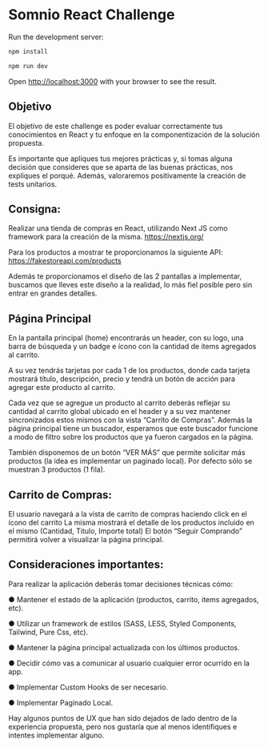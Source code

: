 # Somnio React Challenge

Run the development server:

```bash
npm install
```
```bash
npm run dev
```

Open [http://localhost:3000](http://localhost:3000) with your browser to see the result.

## Objetivo
El objetivo de este challenge es poder evaluar correctamente tus
conocimientos en React y tu enfoque en la componentización de la solución
propuesta.

Es importante que apliques tus mejores prácticas y, si tomas alguna decisión
que consideres que se aparta de las buenas prácticas, nos expliques el
porqué. Además, valoraremos positivamente la creación de tests unitarios.

## Consigna:
Realizar una tienda de compras en React, utilizando Next JS como framework
para la creación de la misma. https://nextjs.org/

Para los productos a mostrar te proporcionamos la siguiente API:
https://fakestoreapi.com/products

Además te proporcionamos el diseño de las 2 pantallas a implementar,
buscamos que lleves este diseño a la realidad, lo más fiel posible pero sin
entrar en grandes detalles.

## Página Principal
En la pantalla principal (home) encontrarás un header, con su logo, una barra
de búsqueda y un badge e ícono con la cantidad de items agregados al
carrito.

A su vez tendrás tarjetas por cada 1 de los productos, donde cada tarjeta
mostrará título, descripción, precio y tendrá un botón de acción para agregar
este producto al carrito.

Cada vez que se agregue un producto al carrito deberás reflejar su cantidad
al carrito global ubicado en el header y a su vez mantener sincronizados
estos mismos con la vista “Carrito de Compras”.
Además la página principal tiene un buscador, esperamos que este buscador
funcione a modo de filtro sobre los productos que ya fueron cargados en la
página.

También disponemos de un botón “VER MÁS” que permite solicitar más
productos (la idea es implementar un paginado local). Por defecto sólo se
muestran 3 productos (1 fila).

## Carrito de Compras:
El usuario navegará a la vista de carrito de compras haciendo click en el
ícono del carrito
La misma mostrará el detalle de los productos incluido en el mismo (Cantidad,
Titulo, Importe total)
El botón “Seguir Comprando” permitirá volver a visualizar la página principal.

## Consideraciones importantes:
Para realizar la aplicación deberás tomar decisiones técnicas cómo:

● Mantener el estado de la aplicación (productos, carrito, items
agregados, etc).

● Utilizar un framework de estilos (SASS, LESS, Styled Components,
Tailwind, Pure Css, etc).

● Mantener la página principal actualizada con los últimos productos.

● Decidir cómo vas a comunicar al usuario cualquier error ocurrido en la
app.

● Implementar Custom Hooks de ser necesario.

● Implementar Paginado Local.

Hay algunos puntos de UX que han sido dejados de lado dentro de la
experiencia propuesta, pero nos gustaría que al menos identifiques e intentes
implementar alguno.
